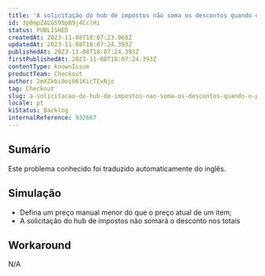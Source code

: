 ```yaml
---
title: 'A solicitação do hub de impostos não soma os descontos quando o preço manual é aplicado'
id: 3p8mpZALGS95pB9j4CclHi
status: PUBLISHED
createdAt: 2023-11-08T18:07:23.968Z
updatedAt: 2023-11-08T18:07:24.393Z
publishedAt: 2023-11-08T18:07:24.393Z
firstPublishedAt: 2023-11-08T18:07:24.393Z
contentType: knownIssue
productTeam: Checkout
author: 2mXZkbi0oi061KicTExNjo
tag: Checkout
slug: a-solicitacao-do-hub-de-impostos-nao-soma-os-descontos-quando-o-preco-manual-e-aplicado
locale: pt
kiStatus: Backlog
internalReference: 932667
---
```


## Sumário

<div class="alert alert-info">
  <p>Este problema conhecido foi traduzido automaticamente do inglês.</p>
</div>



## Simulação



- Defina um preço manual menor do que o preço atual de um item;
- A solicitação do hub de impostos não somará o desconto nos totais

## Workaround


N/A




